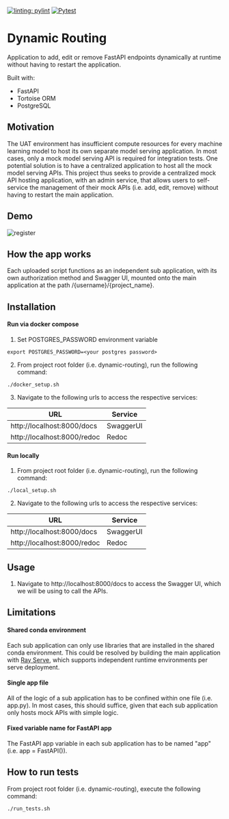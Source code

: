 [![linting: pylint](https://github.com/AddChew/dynamic-routing/actions/workflows/pylint.yml/badge.svg)](https://github.com/AddChew/dynamic-routing/actions/workflows/pylint.yml/badge.svg)
[![Pytest](https://github.com/AddChew/dynamic-routing/actions/workflows/pytest.yml/badge.svg)](https://github.com/AddChew/dynamic-routing/actions/workflows/pytest.yml)

# Dynamic Routing

Application to add, edit or remove FastAPI endpoints dynamically at runtime without having to restart the application.

Built with:
* FastAPI
* Tortoise ORM
* PostgreSQL

## Motivation

The UAT environment has insufficient compute resources for every machine learning model to host its own separate model serving application. In most cases, only a mock model serving API is required for integration tests. One potential solution is to have a centralized application to host all the mock model serving APIs. This project thus seeks to provide a centralized mock API hosting application, with an admin service, that allows users to self-service the management of their mock APIs (i.e. add, edit, remove) without having to restart the main application.

## Demo
![register](https://github.com/AddChew/dynamic-routing/assets/56240071/feebab25-3183-49f1-8c2a-9462ef4f1bd6)


## How the app works

Each uploaded script functions as an independent sub application, with its own authorization method and Swagger UI, mounted onto the main application at the path /{username}/{project_name}.

## Installation

#### Run via docker compose

1. Set POSTGRES_PASSWORD environment variable
```shell
export POSTGRES_PASSWORD=<your postgres password>
```

2. From project root folder (i.e. dynamic-routing), run the following command:
```
./docker_setup.sh
```

3. Navigate to the following urls to access the respective services:

| URL                              | Service       |
| -------------------------------- |-------------- |
| http://localhost:8000/docs       | SwaggerUI     |
| http://localhost:8000/redoc      | Redoc         |

#### Run locally

1. From project root folder (i.e. dynamic-routing), run the following command:
```
./local_setup.sh
```

2. Navigate to the following urls to access the respective services:

| URL                              | Service       |
| -------------------------------- |-------------- |
| http://localhost:8000/docs       | SwaggerUI     |
| http://localhost:8000/redoc      | Redoc         |

## Usage

1. Navigate to http://localhost:8000/docs to access the Swagger UI, which we will be using to call the APIs.

## Limitations

#### Shared conda environment

Each sub application can only use libraries that are installed in the shared conda environment. This could be resolved by building the main application with [Ray Serve](https://docs.ray.io/en/latest/ray-core/handling-dependencies.html), which supports independent runtime environments per serve deployment.

#### Single app file

All of the logic of a sub application has to be confined within one file (i.e. app.py). In most cases, this should suffice, given that each sub application only hosts mock APIs with simple logic.

#### Fixed variable name for FastAPI app

The FastAPI app variable in each sub application has to be named "app" (i.e. app = FastAPI()).

## How to run tests

From project root folder (i.e. dynamic-routing), execute the following command:
```shell
./run_tests.sh
```
